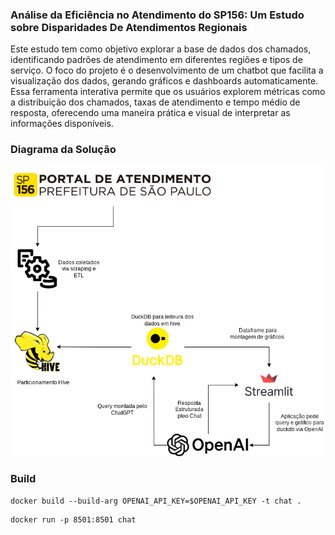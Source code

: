 ### Análise da Eficiência no Atendimento do SP156: Um Estudo sobre Disparidades De Atendimentos Regionais

Este estudo tem como objetivo explorar a base de dados dos chamados, identificando padrões de atendimento em diferentes regiões e tipos de serviço. O foco do projeto é o desenvolvimento de um chatbot que facilita a visualização dos dados, gerando gráficos e dashboards automaticamente. Essa ferramenta interativa permite que os usuários explorem métricas como a distribuição dos chamados, taxas de atendimento e tempo médio de resposta, oferecendo uma maneira prática e visual de interpretar as informações disponíveis.

### Diagrama da Solução
![](misc/Diagrama.png)

### Build
```
docker build --build-arg OPENAI_API_KEY=$OPENAI_API_KEY -t chat .
```

```
docker run -p 8501:8501 chat
```